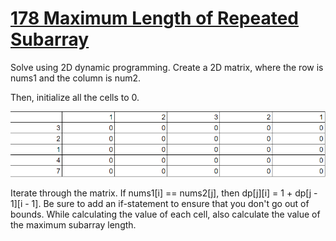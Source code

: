 # [178 Maximum Length of Repeated Subarray](https://leetcode.com/problems/maximum-length-of-repeated-subarray/description/)

Solve using 2D dynamic programming. Create a 2D matrix, where the row is nums1 and the column is num2. 

Then, initialize all the cells to 0. 

![Alt text](image-1.png)

Iterate through the matrix. If nums1[i] == nums2[j], then dp[j][i] = 1 + dp[j - 1][i - 1]. Be sure to add an if-statement to ensure that you don't go out of bounds. While calculating the value of each cell, also calculate the value of the maximum subarray length. 
